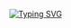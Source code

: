 <a href="https://git.io/typing-svg"><img src="https://readme-typing-svg.demolab.com?font=Fira+Code&weight=500&duration=2000&pause=300&color=4C95F7&center=true&multiline=true&random=false&width=435&lines=Hi+there!+I%60m+Vadim;Web+Developer" alt="Typing SVG" /></a>
